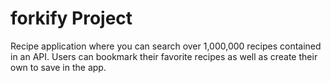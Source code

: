 # forkify Project

Recipe application where you can search over 1,000,000 recipes contained in an API. Users can bookmark their favorite recipes as well as create their own to save in the app.
